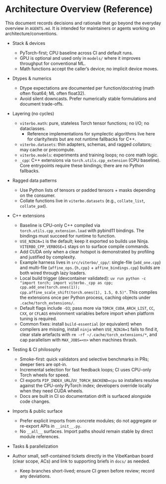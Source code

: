 # Architecture Overview (Reference)

This document records decisions and rationale that go beyond the everyday overview in `AGENTS.md`.
It is intended for maintainers or agents working on architecture/conventions.

- Stack & devices
  - PyTorch-first; CPU baseline across CI and default runs.
  - GPU is optional and used only in `models/` where it improves throughput for conventional ML.
  - Math functions accept the caller’s device; no implicit device moves.

- Dtypes & numerics
  - Dtype expectations are documented per function/docstring (math often float64; ML often float32).
  - Avoid silent downcasts. Prefer numerically stable formulations and document trade-offs.

- Layering (no cycles)
  - `viterbo.math`: pure, stateless Torch tensor functions; no I/O; no dataclasses.
    - Reference implementations for symplectic algorithms live here for clarity/tests but are not runtime fallbacks for C++.
  - `viterbo.datasets`: thin adapters, schemas, and ragged collators; may cache or precompute.
  - `viterbo.models`: experiments and training loops; no core math logic.
  - `_cpp`: C++ extensions via `torch.utils.cpp_extension` (CPU baseline). Core entrypoints require these bindings; there are no Python fallbacks.

- Ragged data patterns
  - Use Python lists of tensors or padded tensors + masks depending on the consumer.
  - Collate functions live in `viterbo.datasets` (e.g., `collate_list`, `collate_pad`).

- C++ extensions
  - Baseline is CPU-only C++ compiled via `torch.utils.cpp_extension.load` with pybind11 bindings. The bindings must succeed for runtime to function.
  - `USE_NINJA=1` is the default; keep it exported so builds use Ninja. `VITERBO_CPP_VERBOSE=1` stays on to surface compile commands.
  - Add CUDA only when a clear hotspot is demonstrated by profiling and justified by complexity.
  - Example harness lives in `src/viterbo/_cpp/`: single-file (`add_one.cpp`) and multi-file (`affine_ops.{h,cpp}` + `affine_bindings.cpp`) builds are both wired through lazy loaders.
  - Local build trigger (devcontainer validated): `uv run python -c "import torch; import viterbo._cpp as cpp; cpp.add_one(torch.ones(1)); cpp.affine_scale_shift(torch.ones(1), 1.5, 0.5)"`. This compiles the extensions once per Python process, caching objects under `.cache/torch_extensions/`.
  - Default flags include `-O3`; pass more via `TORCH_CUDA_ARCH_LIST`, `CC`, `CXX`, or `CFLAGS` environment variables before import when platform tuning is required.
  - Common fixes: install `build-essential` (or equivalent) when compilers are missing, install `ninja` when `USE_NINJA=1` fails to find it, clear stale artefacts with `rm -rf ~/.cache/torch_extensions/*`, and cap parallelism with `MAX_JOBS=<n>` when machines thrash.

- Testing & CI philosophy
  - Smoke-first: quick validators and selective benchmarks in PRs; deeper tiers are opt-in.
  - Incremental selection for fast feedback loops; CI uses CPU-only Torch wheels for speed.
  - CI exports `PIP_INDEX_URL`/`UV_TORCH_BACKEND=cpu` so installers resolve against the CPU-only PyTorch index; developers override locally when they need CUDA wheels.
  - Docs are built in CI so documentation drift is surfaced alongside code changes.

- Imports & public surface
  - Prefer explicit imports from concrete modules; do not aggregate or re-export APIs in `__init__.py`.
  - No `__all__` surfaces. Import paths should remain stable by direct module references.

- Tasks & parallelization
- Author small, self-contained tickets directly in the VibeKanban board (clear scope, ACs) and link to supporting briefs in `docs/` as needed.
  - Keep branches short-lived; ensure CI green before review; record any deviations.
